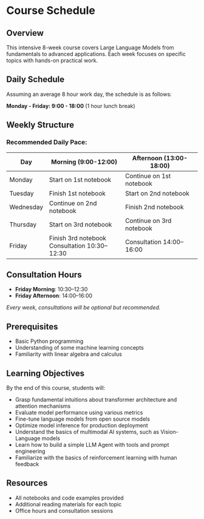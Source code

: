 # Course Schedule

## Overview
This intensive 8-week course covers Large Language Models from fundamentals to advanced applications. Each week focuses on specific topics with hands-on practical work.

## Daily Schedule
Assuming an average 8 hour work day, the schedule is as follows:

**Monday - Friday: 9:00 - 18:00** (1 hour lunch break)

## Weekly Structure

### Recommended Daily Pace:

| Day       | Morning (9:00-12:00)                     | Afternoon (13:00-18:00)  |
|-----------|-------------------------------------------|--------------------------|
| Monday    | Start on 1st notebook                     | Continue on 1st notebook |
| Tuesday   | Finish 1st notebook                       | Start on 2nd notebook    |
| Wednesday | Continue on 2nd notebook                  | Finish 2nd notebook      |
| Thursday  | Start on 3rd notebook                     | Continue on 3rd notebook |
| Friday    | Finish 3rd notebook<br>Consultation 10:30–12:30 | Consultation 14:00–16:00 |

## Consultation Hours
- **Friday Morning**: 10:30–12:30
- **Friday Afternoon**: 14:00–16:00

*Every week, consultations will be optional but recommended.*

## Prerequisites
- Basic Python programming
- Understanding of some machine learning concepts
- Familiarity with linear algebra and calculus

## Learning Objectives
By the end of this course, students will:
- Grasp fundamental intuitions about transformer architecture and attention mechanisms
- Evaluate model performance using various metrics
- Fine-tune language models from open source models
- Optimize model inference for production deployment
- Understand the basics of multimodal AI systems, such as Vision-Language models
- Learn how to build a simple LLM Agent with tools and prompt engineering
- Familiarize with the basics of reinforcement learning with human feedback

## Resources
- All notebooks and code examples provided
- Additional reading materials for each topic
- Office hours and consultation sessions